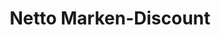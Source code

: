 ---
title: "Netto Marken-Discount"
url: /diepholz/netto-marken-discount-willenberg/
shop: Supermarkt
---